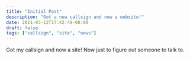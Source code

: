 ```yaml
---
title: "Initial Post"
description: "Got a new callsign and now a website!"
date: 2021-03-12T17:42:49-08:00
draft: false
tags: ["callsign", "site", "news"]
---
```

Got my callsign and now a site! Now just to figure out someone to talk to.
